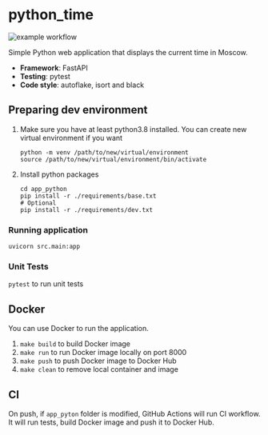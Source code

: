 # python_time

![example workflow](https://github.com/kerniee/core-course-labs/actions/workflows/python.yml/badge.svg)

Simple Python web application that displays the current time in Moscow.

- **Framework**: FastAPI
- **Testing**: pytest
- **Code style**: autoflake, isort and black

## Preparing dev environment

1. Make sure you have at least python3.8 installed.
   You can create new virtual environment if you want

   ```shell
   python -m venv /path/to/new/virtual/environment
   source /path/to/new/virtual/environment/bin/activate
   ```

1. Install python packages

   ```shell
   cd app_python
   pip install -r ./requirements/base.txt
   # Optional
   pip install -r ./requirements/dev.txt
   ```

### Running application

```shell
uvicorn src.main:app
```

### Unit Tests

`pytest` to run unit tests

## Docker

You can use Docker to run the application.

1. `make build` to build Docker image
1. `make run` to run Docker image locally on port 8000
1. `make push` to push Docker image to Docker Hub
1. `make clean` to remove local container and image

## CI

On push, if `app_pyton` folder is modified, GitHub Actions will run CI workflow.
It will run tests, build Docker image and push it to Docker Hub.
